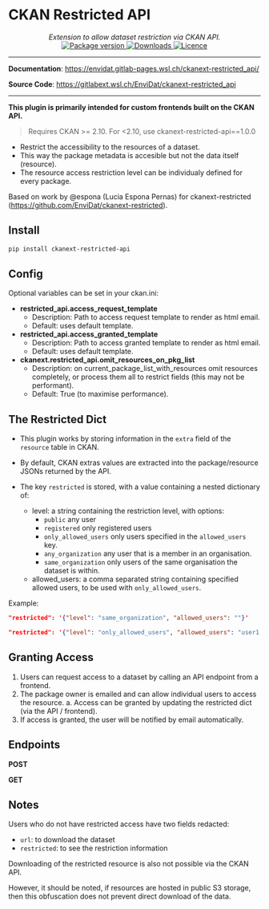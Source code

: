 # CKAN Restricted API

<div align="center">
  <em>Extension to allow dataset restriction via CKAN API.</em>
</div>
<div align="center">
  <a href="https://pypi.org/project/ckanext-restricted_api" target="_blank">
      <img src="https://img.shields.io/pypi/v/ckanext-restricted_api?color=%2334D058&label=pypi%20package" alt="Package version">
  </a>
  <a href="https://pypistats.org/packages/ckanext-restricted_api" target="_blank">
      <img src="https://img.shields.io/pypi/dm/ckanext-restricted_api.svg" alt="Downloads">
  </a>
  <a href="https://gitlabext.wsl.ch/EnviDat/ckanext-restricted_api/-/raw/main/LICENSE" target="_blank">
      <img src="https://img.shields.io/github/license/EnviDat/ckanext-restricted_api.svg" alt="Licence">
  </a>
</div>

---

**Documentation**: <a href="https://envidat.gitlab-pages.wsl.ch/ckanext-restricted_api/" target="_blank">https://envidat.gitlab-pages.wsl.ch/ckanext-restricted_api/</a>

**Source Code**: <a href="https://gitlabext.wsl.ch/EnviDat/ckanext-restricted_api" target="_blank">https://gitlabext.wsl.ch/EnviDat/ckanext-restricted_api</a>

---

**This plugin is primarily intended for custom frontends built on the CKAN API.**

> Requires CKAN >= 2.10. For <2.10, use ckanext-restricted-api==1.0.0

- Restrict the accessibility to the resources of a dataset.
- This way the package metadata is accesible but not the data itself (resource).
- The resource access restriction level can be individualy defined for every package.

Based on work by @espona (Lucia Espona Pernas) for ckanext-restricted (https://github.com/EnviDat/ckanext-restricted).

## Install

```bash
pip install ckanext-restricted-api
```

## Config

Optional variables can be set in your ckan.ini:

- **restricted_api.access_request_template**
  - Description: Path to access request template to render as html email.
  - Default: uses default template.
- **restricted_api.access_granted_template**
  - Description: Path to access granted template to render as html email.
  - Default: uses default template.
- **ckanext.restricted_api.omit_resources_on_pkg_list**
  - Description: on current_package_list_with_resources
    omit resources completely, or process them all to restrict fields (this may not be performant).
  - Default: True (to maximise performance).

## The Restricted Dict

- This plugin works by storing information in the `extra` field of the `resource` table in CKAN.
- By default, CKAN extras values are extracted into the package/resource JSONs returned by the API.
- The key `restricted` is stored, with a value containing a nested dictionary of:

  - level: a string containing the restriction level, with options:
    - `public` any user
    - `registered` only registered users
    - `only_allowed_users` only users specified in the `allowed_users` key.
    - `any_organization` any user that is a member in an organisation.
    - `same_organization` only users of the same organisation the dataset is within.
  - allowed_users: a comma separated string containing specified allowed users,
    to be used with `only_allowed_users`.

Example:

```json
"restricted": '{"level": "same_organization", "allowed_users": ""}'

"restricted": '{"level": "only_allowed_users", "allowed_users": "user1,user2,user3"}'
```

## Granting Access

1. Users can request access to a dataset by calling an API endpoint from a frontend.
2. The package owner is emailed and can allow individual users to access the resource.
   a. Access can be granted by updating the restricted dict (via the API / frontend).
3. If access is granted, the user will be notified by email automatically.

## Endpoints

**POST**

**GET**

## Notes

Users who do not have restricted access have two fields redacted:

- `url`: to download the dataset
- `restricted`: to see the restriction information

Downloading of the restricted resource is also not possible via the CKAN API.

However, it should be noted, if resources are hosted in public S3 storage, then this obfuscation does not prevent direct download of the data.
